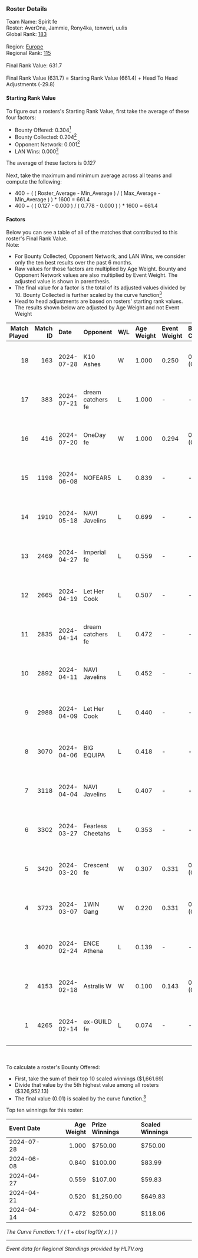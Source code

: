 ### Roster Details<br />
Team Name: Spirit fe<br />
Roster: AverOna, Jammie, Rony4ka, tenweri, uulis<br />
Global Rank: [183](../standings_global.md)<br />
<br />
Region: [Europe]( ../standings_europe.md)<br />
Regional Rank: [115]( ../standings_europe.md)<br />
<br />
Final Rank Value:  631.7<br />
<br />
Final Rank Value (631.7) = Starting Rank Value (661.4) + Head To Head Adjustments (-29.8)<br />

#### Starting Rank Value<br />
To figure out a rosters's Starting Rank Value, first take the average of these four factors:<br />
- Bounty Offered: 0.304[<sup>1</sup>](#table2)
- Bounty Collected: 0.204[<sup>2</sup>](#table1)
- Opponent Network: 0.001[<sup>2</sup>](#table1)
- LAN Wins: 0.000[<sup>2</sup>](#table1)

The average of these factors is 0.127<br />
<br />
Next, take the maximum and minimum average across all teams and compute the following:<br />
- 400 + ( ( Roster_Average - Min_Average ) / ( Max_Average - Min_Average ) ) * 1600 = 661.4
- 400 + ( ( 0.127 - 0.000 ) / ( 0.778 - 0.000 ) ) * 1600 = 661.4


#### Factors<br />
Below you can see a table of all of the matches that contributed to this roster's Final Rank Value.<br />
Note:<br />

- For Bounty Collected, Opponent Network, and LAN Wins, we consider only the ten best results over the past 6 months.
- Raw values for those factors are multiplied by Age Weight. Bounty and Opponent Network values are also multiplied by Event Weight. The adjusted value is shown in parenthesis.
- The final value for a factor is the total of its adjusted values divided by 10. Bounty Collected is further scaled by the curve function[<sup>3</sup>](#curveFunction)
- Head to head adjustments are based on rosters' starting rank values. The results shown below are adjusted by Age Weight and not Event Weight
<span id="table1"></span><br />


| Match Played | Match ID | Date       | Opponent          | W/L | Age Weight | Event Weight | Bounty Collected | Opponent Network | LAN Wins  | H2H Adj. | Roster                                   |
| -: | -: | :- | :- | :- | :- | :- | :- | :- | :- | -: | :- |
|           18 |      163 | 2024-07-28 | K10 Ashes         | W   | 1.000      | 0.250        | 0.001 (0.000)    | 0.000 (0.000)    | 0 (0.000) |    11.17 | AverOna, Jammie, Rony4ka, tenweri, uulis |
|           17 |      383 | 2024-07-21 | dream catchers fe | L   | 1.000      | -            | -                | -                | -         |   -11.48 | AverOna, Jammie, Rony4ka, tenweri, uulis |
|           16 |      416 | 2024-07-20 | OneDay fe         | W   | 1.000      | 0.294        | 0.002 (0.000)    | 0.000 (0.000)    | 0 (0.000) |    11.17 | AverOna, Jammie, Rony4ka, tenweri, uulis |
|           15 |     1198 | 2024-06-08 | NOFEAR5           | L   | 0.839      | -            | -                | -                | -         |   -11.72 | AverOna, Jammie, Rony4ka, tenweri, uulis |
|           14 |     1910 | 2024-05-18 | NAVI Javelins     | L   | 0.699      | -            | -                | -                | -         |    -4.88 | AverOna, Jammie, Rony4ka, tenweri, uulis |
|           13 |     2469 | 2024-04-27 | Imperial fe       | L   | 0.559      | -            | -                | -                | -         |    -1.61 | AverOna, Jammie, Rony4ka, tenweri, uulis |
|           12 |     2665 | 2024-04-19 | Let Her Cook      | L   | 0.507      | -            | -                | -                | -         |    -3.08 | AverOna, Jammie, Rony4ka, tenweri, uulis |
|           11 |     2835 | 2024-04-14 | dream catchers fe | L   | 0.472      | -            | -                | -                | -         |    -5.96 | AverOna, Jammie, Rony4ka, tenweri, uulis |
|           10 |     2892 | 2024-04-11 | NAVI Javelins     | L   | 0.452      | -            | -                | -                | -         |    -3.89 | AverOna, Jammie, Rony4ka, tenweri, uulis |
|            9 |     2988 | 2024-04-09 | Let Her Cook      | L   | 0.440      | -            | -                | -                | -         |    -2.49 | AverOna, Jammie, Rony4ka, tenweri, uulis |
|            8 |     3070 | 2024-04-06 | BIG EQUIPA        | L   | 0.418      | -            | -                | -                | -         |    -4.49 | AverOna, Jammie, Rony4ka, tenweri, uulis |
|            7 |     3118 | 2024-04-04 | NAVI Javelins     | L   | 0.407      | -            | -                | -                | -         |    -3.58 | AverOna, Jammie, Rony4ka, tenweri, uulis |
|            6 |     3302 | 2024-03-27 | Fearless Cheetahs | L   | 0.353      | -            | -                | -                | -         |    -5.18 | AverOna, Jammie, Rony4ka, tenweri, uulis |
|            5 |     3420 | 2024-03-20 | Crescent fe       | W   | 0.307      | 0.331        | 0.005 (0.000)    | 0.079 (0.008)    | 0 (0.000) |     4.84 | AverOna, Jammie, Rony4ka, tenweri, uulis |
|            4 |     3723 | 2024-03-07 | 1WIN Gang         | W   | 0.220      | 0.331        | 0.001 (0.000)    | 0.017 (0.001)    | 0 (0.000) |     3.47 | AverOna, Jammie, Rony4ka, tenweri, uulis |
|            3 |     4020 | 2024-02-24 | ENCE Athena       | L   | 0.139      | -            | -                | -                | -         |    -2.30 | AverOna, Jammie, Rony4ka, tenweri, uulis |
|            2 |     4153 | 2024-02-18 | Astralis W        | W   | 0.100      | 0.143        | 0.001 (0.000)    | 0.022 (0.000)    | 0 (0.000) |     1.41 | AverOna, Jammie, Rony4ka, tenweri, uulis |
|            1 |     4265 | 2024-02-14 | ex-GUILD fe       | L   | 0.074      | -            | -                | -                | -         |    -1.16 | AverOna, Jammie, Rony4ka, tenweri, uulis |

<br />
<span id="table2"></span><br />
To calculate a roster's Bounty Offered:<br />

- First, take the sum of their top 10 scaled winnings ($1,661.69)
- Divide that value by the 5th highest value among all rosters ($326,952.13)
- The final value (0.01) is scaled by the curve function.[<sup>3</sup>](#curveFunction)

Top ten winnings for this roster:<br />

| Event Date | Age Weight | Prize Winnings | Scaled Winnings |
| :- | -: | :- | :- |
| 2024-07-28 |      1.000 | $750.00        | $750.00         |
| 2024-06-08 |      0.840 | $100.00        | $83.99          |
| 2024-04-27 |      0.559 | $107.00        | $59.83          |
| 2024-04-21 |      0.520 | $1,250.00      | $649.83         |
| 2024-04-14 |      0.472 | $250.00        | $118.06         |


<span id="curveFunction"></span>_The Curve Function: 1 / ( 1 + abs( log10( x ) ) )_<br />

---
_Event data for Regional Standings provided by HLTV.org_<br />
